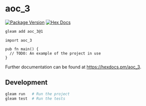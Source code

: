 # aoc_3

[![Package Version](https://img.shields.io/hexpm/v/aoc_3)](https://hex.pm/packages/aoc_3)
[![Hex Docs](https://img.shields.io/badge/hex-docs-ffaff3)](https://hexdocs.pm/aoc_3/)

```sh
gleam add aoc_3@1
```
```gleam
import aoc_3

pub fn main() {
  // TODO: An example of the project in use
}
```

Further documentation can be found at <https://hexdocs.pm/aoc_3>.

## Development

```sh
gleam run   # Run the project
gleam test  # Run the tests
```
